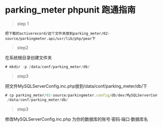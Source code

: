 # parking_meter phpunit 跑通指南
>  step 1

~~~linux
把下载的activerecord/这个文件夹放到parking_meter/02-source/parkingmeter.api/usr/lib/php/pear下
~~~

> step2


在系统根目录创建文件夹
~~~js
# mkdir -p /data/conf/parking_meter/db/
~~~

> step3

把文件MySQLServerConfig.inc.php放到/data/conf/parking_meter/db/下
~~~js
# cp parking_meter/02-source/parkingmeter.config/db/dev/MySQLServerConfig.inc.php
 /data/conf/parking_meter/db/
~~~
> step3

修改MySQLServerConfig.inc.php 为你的数据库的账号·密码·端口·数据库名
